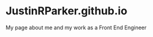 JustinRParker.github.io
=======================

My page about me and my work as a Front End Engineer
